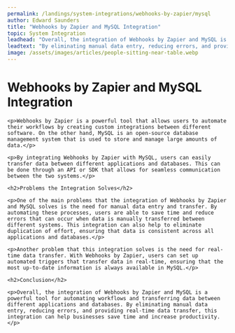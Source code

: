```yaml
---
permalink: /landings/system-integrations/webhooks-by-zapier/mysql
author: Edward Saunders
title: "Webhooks by Zapier and MySQL Integration"
topic: System Integration
leadhead: "Overall, the integration of Webhooks by Zapier and MySQL is a powerful tool for automating workflows and transferring data between different applications and databases"
leadtext: "By eliminating manual data entry, reducing errors, and providing real-time data transfer, this integration can help businesses save time and increase productivity."
image: /assets/images/articles/people-sitting-near-table.webp
---
```

<div class="arttext">	<h1>Webhooks by Zapier and MySQL Integration</h1>
	
	<p>Webhooks by Zapier is a powerful tool that allows users to automate their workflows by creating custom integrations between different software. On the other hand, MySQL is an open-source database management system that is used to store and manage large amounts of data.</p>

	<p>By integrating Webhooks by Zapier with MySQL, users can easily transfer data between different applications and databases. This can be done through an API or SDK that allows for seamless communication between the two systems.</p>

	<h2>Problems the Integration Solves</h2>

	<p>One of the main problems that the integration of Webhooks by Zapier and MySQL solves is the need for manual data entry and transfer. By automating these processes, users are able to save time and reduce errors that can occur when data is manually transferred between different systems. This integration can also help to eliminate duplication of effort, ensuring that data is consistent across all applications and databases.</p>

	<p>Another problem that this integration solves is the need for real-time data transfer. With Webhooks by Zapier, users can set up automated triggers that transfer data in real-time, ensuring that the most up-to-date information is always available in MySQL.</p>

	<h2>Conclusion</h2>

	<p>Overall, the integration of Webhooks by Zapier and MySQL is a powerful tool for automating workflows and transferring data between different applications and databases. By eliminating manual data entry, reducing errors, and providing real-time data transfer, this integration can help businesses save time and increase productivity. </p>

</div>